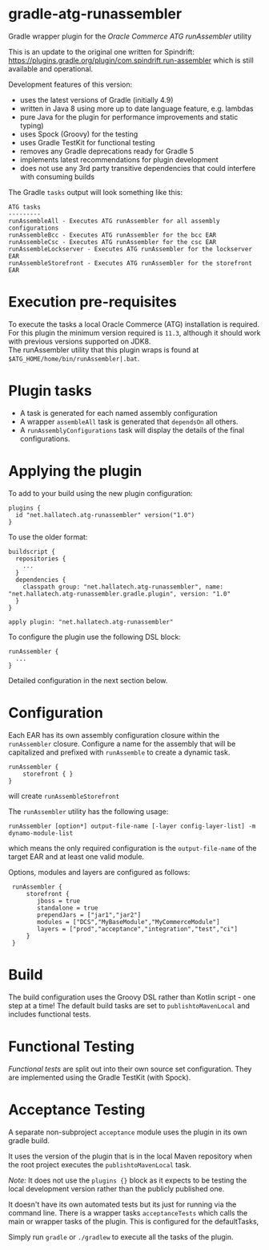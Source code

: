 # gradle-atg-runassembler
Gradle wrapper plugin for the _Oracle Commerce ATG runAssembler_ utility

This is an update to the original one written for Spindrift: https://plugins.gradle.org/plugin/com.spindrift.run-assembler
which is still available and operational.

Development features of this version:
- uses the latest versions of Gradle (initially 4.9)
- written in Java 8 using more up to date language feature, e.g. lambdas
- pure Java for the plugin for performance improvements and static typing) 
- uses Spock (Groovy) for the testing
- uses Gradle TestKit for functional testing
- removes any Gradle deprecations ready for Gradle 5
- implements latest recommendations for plugin development
- does not use any 3rd party transitive dependencies that could interfere with consuming builds

The Gradle `tasks` output will look something like this:

    ATG tasks
    ---------
    runAssembleAll - Executes ATG runAssembler for all assembly configurations 
    runAssembleBcc - Executes ATG runAssembler for the bcc EAR
    runAssembleCsc - Executes ATG runAssembler for the csc EAR
    runAssembleLockserver - Executes ATG runAssembler for the lockserver EAR
    runAssembleStorefront - Executes ATG runAssembler for the storefront EAR
    
# Execution pre-requisites
To execute the tasks a local Oracle Commerce (ATG) installation is required. For this plugin the minimum version required is `11.3`, although it should work with previous versions supported on JDK8.  
The runAssembler utility that this plugin wraps is found at `$ATG_HOME/home/bin/runAssembler|.bat`.

# Plugin tasks

- A task is generated for each named assembly configuration
- A wrapper `assembleAll` task is generated that `dependsOn` all others.
- A `runAssemblyConfigurations` task will display the details of the final configurations.

# Applying the plugin

To add to your build using the new plugin configuration:

    plugins {
      id "net.hallatech.atg-runassembler" version("1.0")
    }
    
To use the older format:

    buildscript {
      repositories {
        ...
      }
      dependencies {
        classpath group: "net.hallatech.atg-runassembler", name: "net.hallatech.atg-runassembler.gradle.plugin", version: "1.0"
      }
    }
    
    apply plugin: "net.hallatech.atg-runassembler"
   
To configure the plugin use the following DSL block:

    runAssembler {
      ...
    }
    
Detailed configuration in the next section below.

# Configuration

Each EAR has its own assembly configuration closure within the `runAssembler` closure. Configure a name for the assembly that will be capitalized and prefixed with `runAssemble` to create a dynamic task.

    runAssembler {
        storefront { }
    }
    
will create `runAssembleStorefront` 

The `runAssembler` utility has the following usage:

    runAssembler [option*] output-file-name [-layer config-layer-list] -m dynamo-module-list
    
which means the only required configuration is the `output-file-name` of the target EAR and at least one valid module.

Options, modules and layers are configured as follows:

     runAssembler {
         storefront {
            jboss = true
            standalone = true
            prependJars = ["jar1","jar2"]
            modules = ["DCS","MyBaseModule","MyCommerceModule"]
            layers = ["prod","acceptance","integration","test","ci"]
         }
     }

# Build

The build configuration uses the Groovy DSL rather than Kotlin script - one step at a time!
The default build tasks are set to `publishtoMavenLocal` and includes functional tests.

# Functional Testing
*Functional tests* are split out into their own source set configuration.
They are implemented using the Gradle TestKit (with Spock).

# Acceptance Testing
A separate non-subproject `acceptance` module uses the plugin in its own gradle build. 

It uses the version of the plugin that is in the local Maven repository when the root project executes the `publishtoMavenLocal` task.  

*Note:* It does not use the `plugins {}` block as it expects to be testing the local development version rather than the publicly published one.  

It doesn't have its own automated tests but its just for running via the command line. There is a wrapper tasks `acceptanceTests` which calls the main or wrapper tasks of the plugin. This is configured for the defaultTasks,

Simply run `gradle` or `./gradlew` to execute all the tasks of the plugin.

    